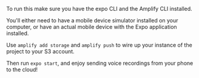 To run this make sure you have the expo CLI and the Amplify CLI installed.

You'll either need to have a mobile device simulator installed on your computer,
or have an actual mobile device with the Expo application installed.

Use `amplify add storage` and `amplify push` to wire up your instance of the
project to your S3 account.

Then run `expo start`, and enjoy sending voice recordings from your phone to the cloud!
